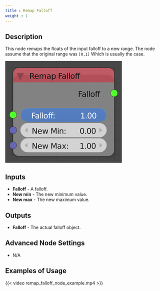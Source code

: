 ```yaml
---
title : Remap Falloff
weight : 1
---
```


## Description

This node remaps the floats of the input falloff to a new range. The
node assume that the original range was `[0,1]` Which is usually the
case.

![image](remap_falloff_node.png)

## Inputs

  - **Falloff** - A falloff.
  - **New min** - The new minimum value.
  - **New max** - The new maximum value.

## Outputs

  - **Falloff** - The actual falloff object.

## Advanced Node Settings

  - N/A

## Examples of Usage

{{< video remap_falloff_node_example.mp4 >}}
